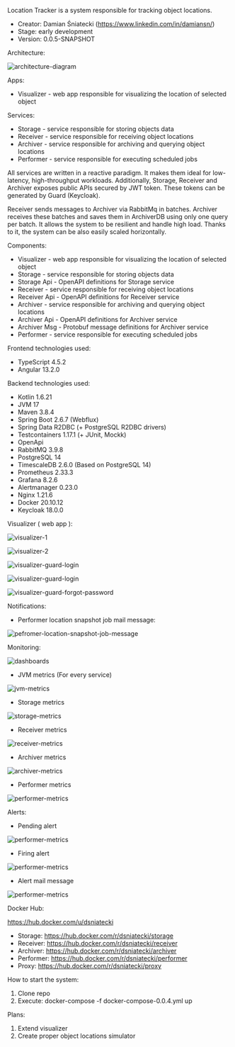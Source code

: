 Location Tracker is a system responsible for tracking object locations.

- Creator: Damian Śniatecki (https://www.linkedin.com/in/damiansn/)
- Stage: early development
- Version: 0.0.5-SNAPSHOT

Architecture:

![architecture-diagram](./utils/docs/location-tracker-architecture.png)

Apps:

- Visualizer - web app responsible for visualizing the location of selected object

Services:

- Storage - service responsible for storing objects data
- Receiver - service responsible for receiving object locations
- Archiver - service responsible for archiving and querying object locations
- Performer - service responsible for executing scheduled jobs

All services are written in a reactive paradigm. It makes them ideal for low-latency, high-throughput workloads.
Additionally, Storage, Receiver and Archiver exposes public APIs secured by JWT token. These tokens can be generated by 
Guard (Keycloak).

Receiver sends messages to Archiver via RabbitMq in batches. Archiver receives these batches and saves them in
ArchiverDB using only one query per batch. It allows the system to be resilient and handle high load. Thanks to it, the
system can be also easily scaled horizontally.

Components:

- Visualizer - web app responsible for visualizing the location of selected object
- Storage - service responsible for storing objects data
- Storage Api - OpenAPI definitions for Storage service
- Receiver - service responsible for receiving object locations
- Receiver Api - OpenAPI definitions for Receiver service
- Archiver - service responsible for archiving and querying object locations
- Archiver Api - OpenAPI definitions for Archiver service
- Archiver Msg - Protobuf message definitions for Archiver service
- Performer - service responsible for executing scheduled jobs

Frontend technologies used:

- TypeScript 4.5.2
- Angular 13.2.0

Backend technologies used:

- Kotlin 1.6.21
- JVM 17
- Maven 3.8.4
- Spring Boot 2.6.7 (Webflux)
- Spring Data R2DBC (+ PostgreSQL R2DBC drivers)
- Testcontainers 1.17.1 (+ JUnit, Mockk)
- OpenApi
- RabbitMQ 3.9.8
- PostgreSQL 14
- TimescaleDB 2.6.0 (Based on PostgreSQL 14)
- Prometheus 2.33.3
- Grafana 8.2.6
- Alertmanager 0.23.0
- Nginx 1.21.6
- Docker 20.10.12
- Keycloak 18.0.0

Visualizer ( web app ):

![visualizer-1](./utils/docs/images/visualizer-1.png)

![visualizer-2](./utils/docs/images/visualizer-2.png)

![visualizer-guard-login](./utils/docs/images/visualizer-guard-login.png)

![visualizer-guard-login](./utils/docs/images/visualizer-guard-register.png)

![visualizer-guard-forgot-password](./utils/docs/images/visualizer-guard-forgot-password.png)

Notifications:

- Performer location snapshot job mail message:

![pefromer-location-snapshot-job-message](./utils/docs/images/location-snapshot-job-mail.png)

Monitoring:

![dashboards](./utils/docs/images/dashboards.png)

- JVM metrics (For every service)

![jvm-metrics](./utils/docs/images/jvm-metrics.png)

- Storage metrics

![storage-metrics](./utils/docs/images/storage-metrics.png)

- Receiver metrics

![receiver-metrics](./utils/docs/images/receiver-metrics.png)

- Archiver metrics

![archiver-metrics](./utils/docs/images/archiver-metrics.png)

- Performer metrics

![performer-metrics](./utils/docs/images/performer-metrics.png)

Alerts:

- Pending alert

![performer-metrics](./utils/docs/images/alert-instance-down-pending.png)

- Firing alert

![performer-metrics](./utils/docs/images/alert-instance-down-firing.png)

- Alert mail message

![performer-metrics](./utils/docs/images/alert-instance-down-msg.png)

Docker Hub:

https://hub.docker.com/u/dsniatecki

- Storage: https://hub.docker.com/r/dsniatecki/storage
- Receiver: https://hub.docker.com/r/dsniatecki/receiver
- Archiver: https://hub.docker.com/r/dsniatecki/archiver
- Performer: https://hub.docker.com/r/dsniatecki/performer
- Proxy: https://hub.docker.com/r/dsniatecki/proxy

How to start the system:

1. Clone repo
2. Execute: docker-compose -f docker-compose-0.0.4.yml up

Plans:

1. Extend visualizer
3. Create proper object locations simulator